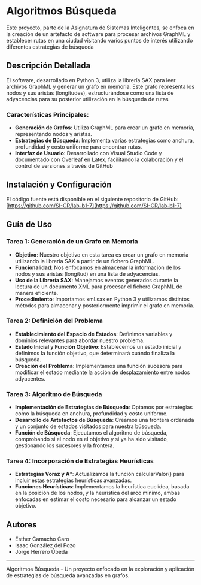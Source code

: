 # Algoritmos Búsqueda

Este proyecto, parte de la Asignatura de Sistemas Inteligentes, se enfoca en la creación de un artefacto de software para procesar archivos GraphML y establecer rutas en una ciudad visitando varios puntos de interés utilizando diferentes estrategias de búsqueda

## Descripción Detallada

El software, desarrollado en Python 3, utiliza la librería SAX para leer archivos GraphML y generar un grafo en memoria. Este grafo representa los nodos y sus aristas (longitudes), estructurándose como una lista de adyacencias para su posterior utilización en la búsqueda de rutas

### Características Principales:

- **Generación de Grafos**: Utiliza GraphML para crear un grafo en memoria, representando nodos y aristas.
- **Estrategias de Búsqueda**: Implementa varias estrategias como anchura, profundidad y costo uniforme para encontrar rutas.
- **Interfaz de Usuario**: Desarrollado con Visual Studio Code y documentado con Overleaf en Latex, facilitando la colaboración y el control de versiones a través de GitHub

## Instalación y Configuración

El código fuente está disponible en el siguiente repositorio de GitHub: [https://github.com/SI-CR/lab-b1-7](https://github.com/SI-CR/lab-b1-7)

## Guía de Uso
### Tarea 1: Generación de un Grafo en Memoria
- **Objetivo**: Nuestro objetivo en esta tarea es crear un grafo en memoria utilizando la librería SAX a partir de un fichero GraphML.
- **Funcionalidad**: Nos enfocamos en almacenar la información de los nodos y sus aristas (longitud) en una lista de adyacencias.
- **Uso de la Librería SAX**: Manejamos eventos generados durante la lectura de un documento XML para procesar el fichero GraphML de manera eficiente.
- **Procedimiento**: Importamos xml.sax en Python 3 y utilizamos distintos métodos para almacenar y posteriormente imprimir el grafo en memoria​​.
### Tarea 2: Definición del Problema
- **Establecimiento del Espacio de Estados**: Definimos variables y dominios relevantes para abordar nuestro problema.
- **Estado Inicial y Función Objetivo**: Establecemos un estado inicial y definimos la función objetivo, que determinará cuándo finaliza la búsqueda.
- **Creación del Problema**: Implementamos una función sucesora para modificar el estado mediante la acción de desplazamiento entre nodos adyacentes​​.
### Tarea 3: Algoritmo de Búsqueda
- **Implementación de Estrategias de Búsqueda**: Optamos por estrategias como la búsqueda en anchura, profundidad y costo uniforme.
- **Desarrollo de Artefactos de Búsqueda**: Creamos una frontera ordenada y un conjunto de estados visitados para nuestra búsqueda.
- **Función de Búsqueda**: Ejecutamos el algoritmo de búsqueda, comprobando si el nodo es el objetivo y si ya ha sido visitado, gestionando los sucesores y la frontera​​.
### Tarea 4: Incorporación de Estrategias Heurísticas
- **Estrategias Voraz y A***: Actualizamos la función calcularValor() para incluir estas estrategias heurísticas avanzadas.
- **Funciones Heurísticas**: Implementamos la heurística euclídea, basada en la posición de los nodos, y la heurística del arco mínimo, ambas enfocadas en estimar el costo necesario para alcanzar un estado objetivo​​.


## Autores

- Esther Camacho Caro
- Isaac González del Pozo
- Jorge Herrero Úbeda



---

Algoritmos Búsqueda - Un proyecto enfocado en la exploración y aplicación de estrategias de búsqueda avanzadas en grafos.
